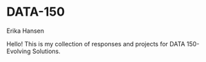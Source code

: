 # DATA-150
Erika Hansen

Hello! This is my collection of responses and projects for DATA 150- Evolving Solutions.
